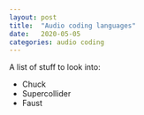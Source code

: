 ```yaml
---
layout: post
title:  "Audio coding languages"
date:   2020-05-05 
categories: audio coding
---
```


A list of stuff to look into:

* Chuck
* Supercollider
* Faust

